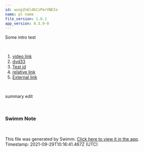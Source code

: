```yaml
---
id: wunpZn6ldbCzPmrVNEIo
name: pl name
file_version: 1.0.1
app_version: 0.5.9-0
---
```


<!-- intro --> 
 Some intro test

<br/>

<!-- steps -->  
1. [video link](https://www.youtube.com/watch?v=DkGV5F4XnfQ) 
2. [dvd33](dvd33.2pEqk.sw.md) 
3. [Test id](test-id.H92Trmxjj88cHtzv7CJF.sw.md) 
4. [relative link](/README.md) 
5. [External link](https://swimm.io) 


<br/>

<!-- summary --> 
 summary edit

<br/>

<!-- THIS IS AN AUTOGENERATED SECTION. DO NOT EDIT THIS SECTION DIRECTLY -->
### Swimm Note



<br/>

This file was generated by Swimm. [Click here to view it in the app](http://localhost:5000/#/repos/Z2l0aHViJTNBJTNBc3ItZXh0ZW5zaW9uJTNBJTNBZG91ZWs=/docs/wunpZn6ldbCzPmrVNEIo). Timestamp: 2021-09-29T10:16:41.467Z (UTC)
